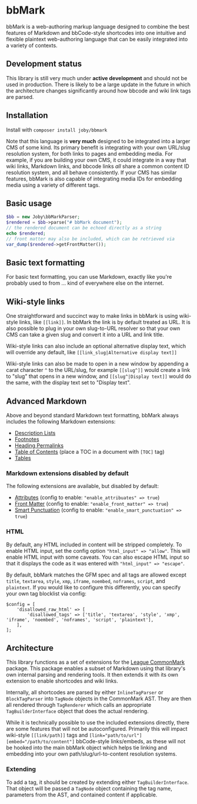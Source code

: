 # bbMark

bbMark is a web-authoring markup language designed to combine the best features of Markdown and bbCode-style shortcodes
into one intuitive and flexible plaintext web-authoring language that can be easily integrated into a variety of
contexts.

## Development status

This library is still very much under **active development** and should not be used in production. There is likely to be
a large update in the future in which the architecture changes significantly around how bbcode and wiki link tags are
parsed.

## Installation

Install with `composer install joby/bbmark`

Note that this language is **very much** designed to be integrated into a larger CMS of some kind. Its primary
benefit is integrating with your own URL/slug resolution system, for both links to pages
and embedding media. For example, if you are building your own CMS, it could integrate in a way that wiki links,
Markdown links, and bbcode links _all_ share a common content ID resolution system, and all behave consistently. If your
CMS has similar features, bbMark is also capable of integrating media IDs for embedding media using a variety of
different tags.

## Basic usage

```php
$bb = new Joby\bbMarkParser;
$rendered = $bb->parse("# bbMark document");
// the rendered document can be echoed directly as a string
echo $rendered;
// front matter may also be included, which can be retrieved via
var_dump($rendered->getFrontMatter());
```

## Basic text formatting

For basic text formatting, you can use Markdown, exactly like you're probably used to from ... kind of everywhere else
on
the internet.

## Wiki-style links

One straightforward and succinct way to make links in bbMark is using wiki-style links, like `[[link]]`. In bbMark the
link is
by default treated as URL. It is also possible to plug in your own slug-to-URL resolver so that your own CMS can take a
given slug and convert it into a URL and link title.

Wiki-style links can also include an optional alternative display text, which will override any default, like
`[[link_slug|Alternative display text]]`

Wiki-style links can also be made to open in a new window by appending a carat character `^` to the URL/slug, for
example `[[slug^]]` would create a link to "slug" that opens in a new window, and `[[slug^|Display text]]` would do the
same, with the display text set to "Display text".

## Advanced Markdown

Above and beyond standard Markdown text formatting, bbMark always includes the following Markdown extensions:

* [Description Lists](https://commonmark.thephpleague.com/2.5/extensions/description-lists/)
* [Footnotes](https://commonmark.thephpleague.com/2.5/extensions/footnotes/)
* [Heading Permalinks](https://commonmark.thephpleague.com/2.5/extensions/heading-permalinks/)
* [Table of Contents](https://commonmark.thephpleague.com/2.5/extensions/table-of-contents/) (place a TOC in a document
  with `[TOC]` tag)
* [Tables](https://commonmark.thephpleague.com/2.5/extensions/tables/)

### Markdown extensions disabled by default

The following extensions are available, but disabled by default:

* [Attributes](https://commonmark.thephpleague.com/2.5/extensions/attributes/) (config to enable:
  `"enable_attribuates" => true`)
* [Front Matter](https://commonmark.thephpleague.com/2.5/extensions/front-matter/) (config to enable:
  `"enable_front_matter" => true`)
* [Smart Punctuation](https://commonmark.thephpleague.com/2.5/extensions/smart-punctuation/) (config to enable:
  `"enable_smart_punctuation" => true`)

### HTML

By default, any HTML included in content will be stripped completely. To enable HTML input, set the config option
`"html_input" => "allow"`. This will enable HTML input with some caveats. You can also escape HTML input so that it
displays the code as it was entered with `"html_input" => "escape"`.

By default, bbMark matches the GFM spec and all tags are allowed except `title`, `textarea`, `style`, `xmp`, `iframe`,
`noembed`, `noframes`, `script`, and `plaintext`. If you would like to configure this differently, you can specify your
own tag blocklist via config:

```
$config = [
    'disallowed_raw_html' => [
        'disallowed_tags' => ['title', 'textarea', 'style', 'xmp', 'iframe', 'noembed', 'noframes', 'script', 'plaintext'],
    ],
];
```

## Architecture

This library functions as a set of extensions for the [League CommonMark](https://commonmark.thephpleague.com/) package.
This package enables a subset of Markdown using that library's own internal parsing and rendering tools. It then extends
it with its own extension to enable shortcodes and wiki links.

Internally, all shortcodes are parsed by either `InlineTagParser` or `BlockTagParser` into `TagNode` objects in the
CommonMark AST. They are then all rendered through `TagRenderer` which calls an appropriate `TagBuilderInterface` object
that does the actual rendering.

While it is technically possible to use the included extensions directly, there are some features that will not be
autoconfigured. Primarily this will impact wiki-style `[[link/path]]` tags and `[link="path/to/url"]`
`[embed="/path/to/content"]` bbCode-style links/embeds, as these will not be hooked into the main bbMark object which
helps tie linking and embedding into your own path/slug/url-to-content resolution systems.

### Extending

To add a tag, it should be created by extending either `TagBuilderInterface`. That object will be passed a `TagNode`
object containing the tag name, parameters from the AST, and contained content if applicable.